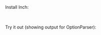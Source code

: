 Install Inch:

<div class="screenshot">
  <div style="height: 20px; background-image: url(/public/images/quickstart-gem-install.png);"></div>
</div>

Try it out (showing output for OptionParser):

<div class="screenshot">
  <div style="height: 575px; background-image: url(/public/images/quickstart-optparse.png);"></div>
</div>
